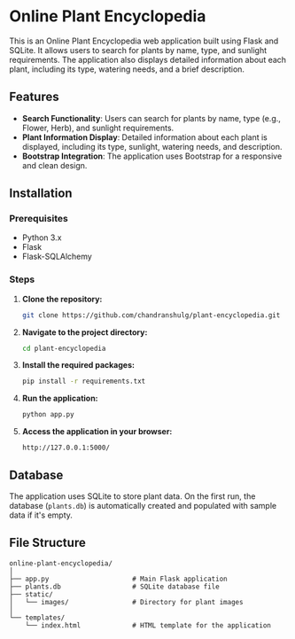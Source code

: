 # Online Plant Encyclopedia

This is an Online Plant Encyclopedia web application built using Flask and SQLite. It allows users to search for plants by name, type, and sunlight requirements. The application also displays detailed information about each plant, including its type, watering needs, and a brief description.

## Features

- **Search Functionality**: Users can search for plants by name, type (e.g., Flower, Herb), and sunlight requirements.
- **Plant Information Display**: Detailed information about each plant is displayed, including its type, sunlight, watering needs, and description.
- **Bootstrap Integration**: The application uses Bootstrap for a responsive and clean design.

## Installation

### Prerequisites

- Python 3.x
- Flask
- Flask-SQLAlchemy

### Steps

1. **Clone the repository:**
    ```bash
    git clone https://github.com/chandranshulg/plant-encyclopedia.git
    ```
   
2. **Navigate to the project directory:**
    ```bash
    cd plant-encyclopedia
    ```

3. **Install the required packages:**
    ```bash
    pip install -r requirements.txt
    ```

4. **Run the application:**
    ```bash
    python app.py
    ```

5. **Access the application in your browser:**
    ```
    http://127.0.0.1:5000/
    ```

## Database

The application uses SQLite to store plant data. On the first run, the database (`plants.db`) is automatically created and populated with sample data if it's empty.

## File Structure

```plaintext
online-plant-encyclopedia/
│
├── app.py                     # Main Flask application
├── plants.db                  # SQLite database file
├── static/
│   └── images/                # Directory for plant images
│
└── templates/
    └── index.html             # HTML template for the application

 

